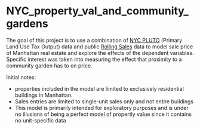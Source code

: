 # NYC_property_val_and_community_gardens

The goal of this project is to use a combination of [NYC PLUTO](https://www1.nyc.gov/site/planning/data-maps/open-data/dwn-pluto-mappluto.page) (Primary Land Use Tax Output) data and public [Rolling Sales](https://www1.nyc.gov/site/finance/taxes/property-rolling-sales-data.page)
data to model sale price of Manhattan real estate and explore the effects of the dependent variables. Specific interest was taken into measuring the effect that proximity to a community garden has to on price.

Initial notes:
* properties included in the model are limited to exclusively residential buildings in Manhattan.
* Sales entries are limited to single-unit sales only and not entire buildings
* This model is primarily intended for exploratory purposes and is under no illusions of being a perfect model of propertly value since it contains no unit-specific data
